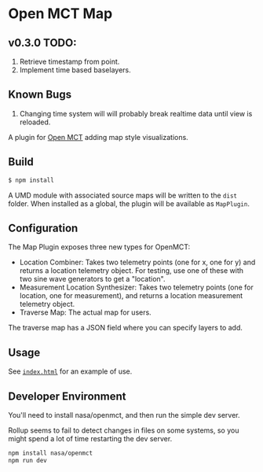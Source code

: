 # Open MCT Map

## v0.3.0 TODO:
1. Retrieve timestamp from point.
2. Implement time based baselayers.

## Known Bugs
1. Changing time system will will probably break realtime data until view is reloaded.

A plugin for [Open MCT](https://nasa.github.io/openmct)
adding map style visualizations.

## Build

```bash
$ npm install
```

A UMD module with associated source maps will be written to the
`dist` folder. When installed as a global, the plugin will be
available as `MapPlugin`.

## Configuration

The Map Plugin exposes three new types for OpenMCT:
* Location Combiner: Takes two telemetry points (one for x, one for y) and returns a location telemetry object.  For testing, use one of these with two sine wave generators to get a "location".
* Measurement Location Synthesizer: Takes two telemetry points (one for location, one for measurement), and returns a location measurement telemetry object.
* Traverse Map: The actual map for users.

The traverse map has a JSON field where you can specify layers to add.


## Usage

See [`index.html`](index.html) for an example of use.

## Developer Environment

You'll need to install nasa/openmct, and then run the simple dev server.

Rollup seems to fail to detect changes in files on some systems, so you might 
spend a lot of time restarting the dev server.

```bash
npm install nasa/openmct
npm run dev
```
